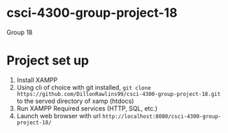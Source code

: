 # csci-4300-group-project-18
Group 18 

# Project set up

1. Install XAMPP
2. Using cli of choice with git installed, `git clone https://github.com/DillonRawlins99/csci-4300-group-project-18.git` to the served directory of xamp (htdocs)
3. Run XAMPP Required services (HTTP, SQL, etc.)
4. Launch web browser with url `http://localhost:8080/csci-4300-group-project-18/`